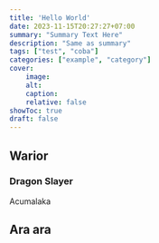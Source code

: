 ```yaml
---
title: 'Hello World'
date: 2023-11-15T20:27:27+07:00
summary: "Summary Text Here"
description: "Same as summary"
tags: ["test", "coba"]
categories: ["example", "category"] 
cover:
    image:
    alt:
    caption:
    relative: false
showToc: true
draft: false
---
```


## Warior

### Dragon Slayer

Acumalaka

## Ara ara